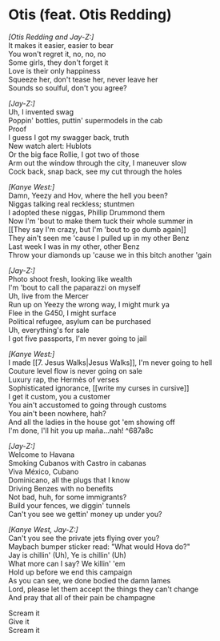 # Otis (feat. Otis Redding)

_[Otis Redding and Jay-Z:]_  
It makes it easier, easier to bear  
You won't regret it, no, no, no  
Some girls, they don't forget it  
Love is their only happiness  
Squeeze her, don't tease her, never leave her  
Sounds so soulful, don't you agree?  

_[Jay-Z:]_  
Uh, I invented swag  
Poppin' bottles, puttin' supermodels in the cab  
Proof  
I guess I got my swagger back, truth  
New watch alert: Hublots  
Or the big face Rollie, I got two of those  
Arm out the window through the city, I maneuver slow  
Cock back, snap back, see my cut through the holes  

_[Kanye West:]_  
Damn, Yeezy and Hov, where the hell you been?  
Niggas talking real reckless; stuntmen  
I adopted these niggas, Phillip Drummond them  
Now I'm 'bout to make them tuck their whole summer in  
[[They say I'm crazy, but I'm 'bout to go dumb again]]  
They ain't seen me 'cause I pulled up in my other Benz  
Last week I was in my other, other Benz  
Throw your diamonds up 'cause we in this bitch another 'gain  

_[Jay-Z:]_  
Photo shoot fresh, looking like wealth  
I'm 'bout to call the paparazzi on myself  
Uh, live from the Mercer  
Run up on Yeezy the wrong way, I might murk ya  
Flee in the G450, I might surface  
Political refugee, asylum can be purchased  
Uh, everything's for sale  
I got five passports, I'm never going to jail  

_[Kanye West:]_  
I made [[7. Jesus Walks|Jesus Walks]], I'm never going to hell  
Couture level flow is never going on sale  
Luxury rap, the Hermès of verses  
Sophisticated ignorance, [[write my curses in cursive]]  
I get it custom, you a customer  
You ain't accustomed to going through customs  
You ain't been nowhere, hah?  
And all the ladies in the house got 'em showing off  
I'm done, I'll hit you up maña…nah!   ^687a8c

_[Jay-Z:]_  
Welcome to Havana  
Smoking Cubanos with Castro in cabanas  
Viva México, Cubano  
Dominicano, all the plugs that I know  
Driving Benzes with no benefits  
Not bad, huh, for some immigrants?  
Build your fences, we diggin' tunnels  
Can't you see we gettin' money up under you?  

_[Kanye West, Jay-Z:]_  
Can't you see the private jets flying over you?  
Maybach bumper sticker read: "What would Hova do?"  
Jay is chillin' (Uh), Ye is chillin' (Uh)  
What more can I say? We killin' 'em  
Hold up before we end this campaign  
As you can see, we done bodied the damn lames  
Lord, please let them accept the things they can't change  
And pray that all of their pain be champagne  

Scream it  
Give it  
Scream it
